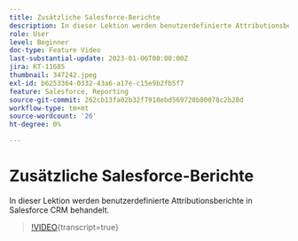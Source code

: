 ```yaml
---
title: Zusätzliche Salesforce-Berichte
description: In dieser Lektion werden benutzerdefinierte Attributionsberichte in Salesforce CRM behandelt.
role: User
level: Beginner
doc-type: Feature Video
last-substantial-update: 2023-01-06T00:00:00Z
jira: KT-11685
thumbnail: 347242.jpeg
exl-id: b6253364-0332-43a6-a17e-c15e9b2fb5f7
feature: Salesforce, Reporting
source-git-commit: 262cb13fa02b32f7918ebd569720b80078c2b28d
workflow-type: tm+mt
source-wordcount: '26'
ht-degree: 0%

---
```


# Zusätzliche Salesforce-Berichte

In dieser Lektion werden benutzerdefinierte Attributionsberichte in Salesforce CRM behandelt.

>[!VIDEO](https://video.tv.adobe.com/v/347242/?learn=on){transcript=true}
